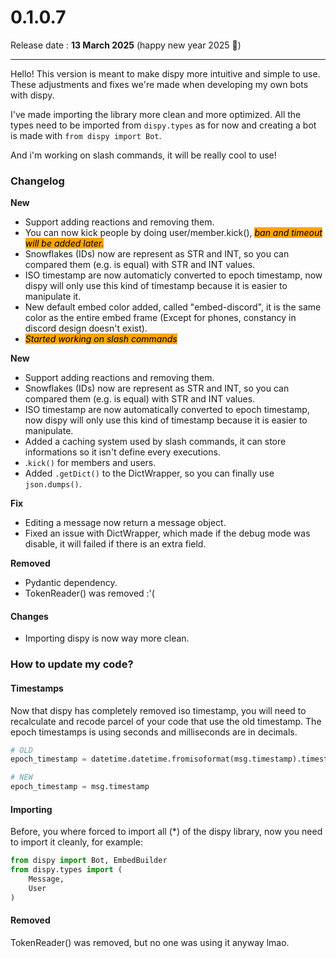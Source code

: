 # 0.1.0.7

Release date : **13 March 2025** (happy new year 2025 🎉)

***

Hello! This version is meant to make dispy more intuitive and simple to use. These adjustments and fixes we're made when developing my own bots with dispy.

I've made importing the library more clean and more optimized. All the types need to be imported from `dispy.types` as for now and creating a bot is made with `from dispy import Bot`.

And i'm working on slash commands, it will be really cool to use!

### Changelog

**New**

* Support adding reactions and removing them.
* You can now kick people by doing user/member.kick(), _<mark style="background-color:orange;">ban and timeout will be added later.</mark>_
* Snowflakes (IDs) now are represent as STR and INT, so you can compared them (e.g. is equal) with STR and INT values.
* ISO timestamp are now automaticly converted to epoch timestamp, now dispy will only use this kind of timestamp because it is easier to manipulate it.
* New default embed color added, called "embed-discord", it is the same color as the entire embed frame (Except for phones, constancy in discord design doesn't exist).
* _<mark style="background-color:orange;">Started working on slash commands</mark>_

**New**

* Support adding reactions and removing them.
* Snowflakes (IDs) now are represent as STR and INT, so you can compared them (e.g. is equal) with STR and INT values.
* ISO timestamp are now automatically converted to epoch timestamp, now dispy will only use this kind of timestamp because it is easier to manipulate.
* Added a caching system used by slash commands, it can store informations so it isn't define every executions.
* .`kick()` for members and users.
* Added `.getDict()` to the DictWrapper, so you can finally use `json.dumps()`.

**Fix**

* Editing a message now return a message object.
* Fixed an issue with DictWrapper, which made if the debug mode was disable, it will failed if there is an extra field.

**Removed**

* Pydantic dependency.
* TokenReader() was removed :'(

#### Changes

* Importing dispy is now way more clean.

### How to update my code?

#### Timestamps

Now that dispy has completely removed iso timestamp, you will need to recalculate and recode parcel of your code that use the old timestamp. The epoch timestamps is using seconds and milliseconds are in decimals.

```python
# OLD
epoch_timestamp = datetime.datetime.fromisoformat(msg.timestamp).timestamp()

# NEW
epoch_timestamp = msg.timestamp
```

#### Importing

Before, you where forced to import all (\*) of the dispy library, now you need to import it cleanly, for example:

```python
from dispy import Bot, EmbedBuilder
from dispy.types import (
    Message,
    User
)
```

#### Removed

TokenReader() was removed, but no one was using it anyway lmao.
